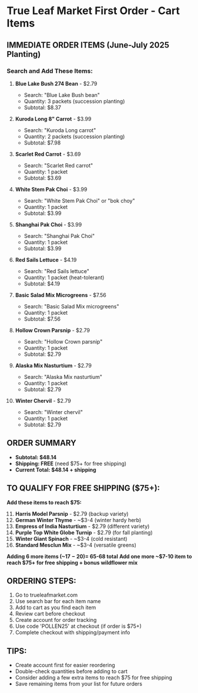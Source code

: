 # True Leaf Market First Order - Cart Items

## IMMEDIATE ORDER ITEMS (June-July 2025 Planting)

### Search and Add These Items:

1. **Blue Lake Bush 274 Bean** - $2.79
   - Search: "Blue Lake Bush bean"
   - Quantity: 3 packets (succession planting)
   - Subtotal: $8.37

2. **Kuroda Long 8" Carrot** - $3.99
   - Search: "Kuroda Long carrot"
   - Quantity: 2 packets (succession planting)
   - Subtotal: $7.98

3. **Scarlet Red Carrot** - $3.69
   - Search: "Scarlet Red carrot"
   - Quantity: 1 packet
   - Subtotal: $3.69

4. **White Stem Pak Choi** - $3.99
   - Search: "White Stem Pak Choi" or "bok choy"
   - Quantity: 1 packet
   - Subtotal: $3.99

5. **Shanghai Pak Choi** - $3.99
   - Search: "Shanghai Pak Choi"
   - Quantity: 1 packet
   - Subtotal: $3.99

6. **Red Sails Lettuce** - $4.19
   - Search: "Red Sails lettuce"
   - Quantity: 1 packet (heat-tolerant)
   - Subtotal: $4.19

7. **Basic Salad Mix Microgreens** - $7.56
   - Search: "Basic Salad Mix microgreens"
   - Quantity: 1 packet
   - Subtotal: $7.56

8. **Hollow Crown Parsnip** - $2.79
   - Search: "Hollow Crown parsnip"
   - Quantity: 1 packet
   - Subtotal: $2.79

9. **Alaska Mix Nasturtium** - $2.79
   - Search: "Alaska Mix nasturtium"
   - Quantity: 1 packet
   - Subtotal: $2.79

10. **Winter Chervil** - $2.79
    - Search: "Winter chervil"
    - Quantity: 1 packet
    - Subtotal: $2.79

## ORDER SUMMARY
- **Subtotal: $48.14**
- **Shipping: FREE** (need $75+ for free shipping)
- **Current Total: $48.14 + shipping**

## TO QUALIFY FOR FREE SHIPPING ($75+):
**Add these items to reach $75:**

11. **Harris Model Parsnip** - $2.79 (backup variety)
12. **German Winter Thyme** - ~$3-4 (winter hardy herb)
13. **Empress of India Nasturtium** - $2.79 (different variety)
14. **Purple Top White Globe Turnip** - $2.79 (for fall planting)
15. **Winter Giant Spinach** - ~$3-4 (cold resistant)
16. **Standard Mesclun Mix** - ~$3-4 (versatile greens)

**Adding 6 more items (~$17-20) = ~$65-68 total**
**Add one more ~$7-10 item to reach $75+ for free shipping + bonus wildflower mix**

## ORDERING STEPS:
1. Go to trueleafmarket.com
2. Use search bar for each item name
3. Add to cart as you find each item
4. Review cart before checkout
5. Create account for order tracking
6. Use code 'POLLEN25' at checkout (if order is $75+)
7. Complete checkout with shipping/payment info

## TIPS:
- Create account first for easier reordering
- Double-check quantities before adding to cart
- Consider adding a few extra items to reach $75 for free shipping
- Save remaining items from your list for future orders
